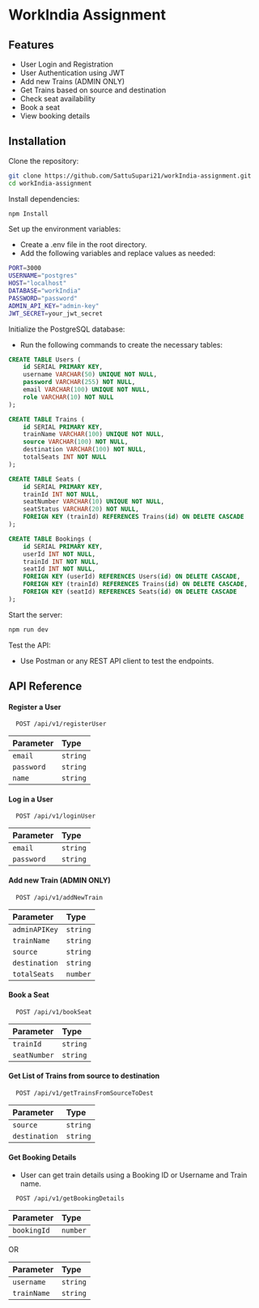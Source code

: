 # WorkIndia Assignment
## Features

- User Login and Registration
- User Authentication using JWT
- Add new Trains (ADMIN ONLY)
- Get Trains based on source and destination
- Check seat availability
- Book a seat
- View booking details


## Installation

Clone the repository:

```bash
git clone https://github.com/SattuSupari21/workIndia-assignment.git
cd workIndia-assignment

```

Install dependencies:
```bash
npm Install
```

Set up the environment variables:
- Create a .env file in the root directory.
- Add the following variables and replace values as needed:
```bash
PORT=3000
USERNAME="postgres"
HOST="localhost"
DATABASE="workIndia"
PASSWORD="password"
ADMIN_API_KEY="admin-key"
JWT_SECRET=your_jwt_secret

```
Initialize the PostgreSQL database:
- Run the following commands to create the necessary tables:
```sql
CREATE TABLE Users (
    id SERIAL PRIMARY KEY,
    username VARCHAR(50) UNIQUE NOT NULL,
    password VARCHAR(255) NOT NULL,
    email VARCHAR(100) UNIQUE NOT NULL,
    role VARCHAR(10) NOT NULL
);

CREATE TABLE Trains (
    id SERIAL PRIMARY KEY,
    trainName VARCHAR(100) UNIQUE NOT NULL,
    source VARCHAR(100) NOT NULL,
    destination VARCHAR(100) NOT NULL,
    totalSeats INT NOT NULL
);

CREATE TABLE Seats (
    id SERIAL PRIMARY KEY,
    trainId INT NOT NULL,
    seatNumber VARCHAR(10) UNIQUE NOT NULL,
    seatStatus VARCHAR(20) NOT NULL,
    FOREIGN KEY (trainId) REFERENCES Trains(id) ON DELETE CASCADE
);

CREATE TABLE Bookings (
    id SERIAL PRIMARY KEY,
    userId INT NOT NULL,
    trainId INT NOT NULL,
    seatId INT NOT NULL,
    FOREIGN KEY (userId) REFERENCES Users(id) ON DELETE CASCADE,
    FOREIGN KEY (trainId) REFERENCES Trains(id) ON DELETE CASCADE,
    FOREIGN KEY (seatId) REFERENCES Seats(id) ON DELETE CASCADE
);
```

Start the server:
```bash
npm run dev
```

Test the API:
- Use Postman or any REST API client to test the endpoints.
## API Reference

#### Register a User

```http
  POST /api/v1/registerUser
```

| Parameter | Type     |
| :-------- | :------- |
| `email` | `string` |
| `password` | `string` |
| `name` | `string` |

#### Log in a User

```http
  POST /api/v1/loginUser
```

| Parameter | Type     |
| :-------- | :------- |
| `email` | `string` |
| `password` | `string` |

#### Add new Train (ADMIN ONLY)

```http
  POST /api/v1/addNewTrain
```

| Parameter | Type     |
| :-------- | :------- |
| `adminAPIKey` | `string` |
| `trainName` | `string` |
| `source` | `string` |
| `destination` | `string` |
| `totalSeats` | `number` |

#### Book a Seat

```http
  POST /api/v1/bookSeat
```

| Parameter | Type     |
| :-------- | :------- |
| `trainId` | `string` |
| `seatNumber` | `string` |

#### Get List of Trains from source to destination

```http
  POST /api/v1/getTrainsFromSourceToDest
```

| Parameter | Type     |
| :-------- | :------- |
| `source` | `string` |
| `destination` | `string` |

#### Get Booking Details
- User can get train details using a Booking ID or Username and Train name.

```http
  POST /api/v1/getBookingDetails
```

| Parameter | Type     |
| :-------- | :------- |
| `bookingId` | `number` |

OR

| Parameter | Type     |
| :-------- | :------- |
| `username` | `string` |
| `trainName` | `string` |
